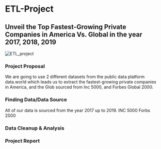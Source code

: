 # ETL-Project

## Unveil the Top Fastest-Growing Private Companies in America Vs. Global in the year 2017, 2018, 2019
                          
![ETL_project](Images/combine_images.jpg)  

### Project Proposal
We are going to use 2 different datasets from the public data platform data.world which leads us to extract the fastest-growing private companies in America, and the Glob sourced from Inc 5000, and Forbes Global 2000. 


### Finding Data/Data Source
All of our data is sourced from the year 2017 up to 2019. 
INC 5000
Forbs 2000
### Data Cleanup & Analysis
### Project Report



